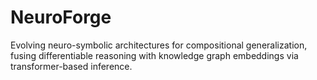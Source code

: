 # NeuroForge
Evolving neuro-symbolic architectures for compositional generalization, fusing differentiable reasoning with knowledge graph embeddings via transformer-based inference.
